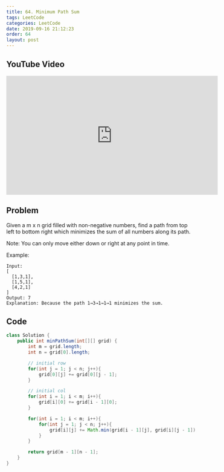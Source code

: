 ```yaml
---
title: 64. Minimum Path Sum
tags: LeetCode
categories: LeetCode
date: 2019-09-16 21:12:23
order: 64
layout: post
---
```


## YouTube Video

<iframe width="560" height="315" src="https://www.youtube.com/embed/G59JEvLWEfU" frameborder="0" allow="accelerometer; autoplay; encrypted-media; gyroscope; picture-in-picture" allowfullscreen></iframe>

## Problem

Given a m x n grid filled with non-negative numbers, find a path from top left to bottom right which minimizes the sum of all numbers along its path.

Note: You can only move either down or right at any point in time.

Example:

```
Input:
[
  [1,3,1],
  [1,5,1],
  [4,2,1]
]
Output: 7
Explanation: Because the path 1→3→1→1→1 minimizes the sum.
```

## Code

```java
class Solution {
    public int minPathSum(int[][] grid) {
        int m = grid.length;
        int n = grid[0].length;

        // initial row
        for(int j = 1; j < n; j++){
            grid[0][j] += grid[0][j - 1];
        }

        // initial col
        for(int i = 1; i < m; i++){
            grid[i][0] += grid[i - 1][0];
        }

        for(int i = 1; i < m; i++){
            for(int j = 1; j < n; j++){
                grid[i][j] += Math.min(grid[i - 1][j], grid[i][j - 1]);
            }
        }

        return grid[m - 1][n - 1];
    }
}
```
